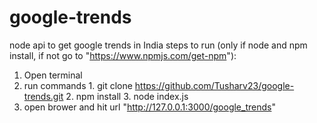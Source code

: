# google-trends
node api to get google trends in India
steps to run (only if node and npm install, if not go to "https://www.npmjs.com/get-npm"):

1) Open terminal
2) run commands  1. git clone https://github.com/Tusharv23/google-trends.git
                 2. npm install
                 3. node index.js
3) open brower and hit url "http://127.0.0.1:3000/google_trends"
